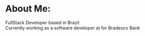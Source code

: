 # About Me:
FullStack Developer based in Brazil<br>Currently working as a software developer at for Bradesco Bank
